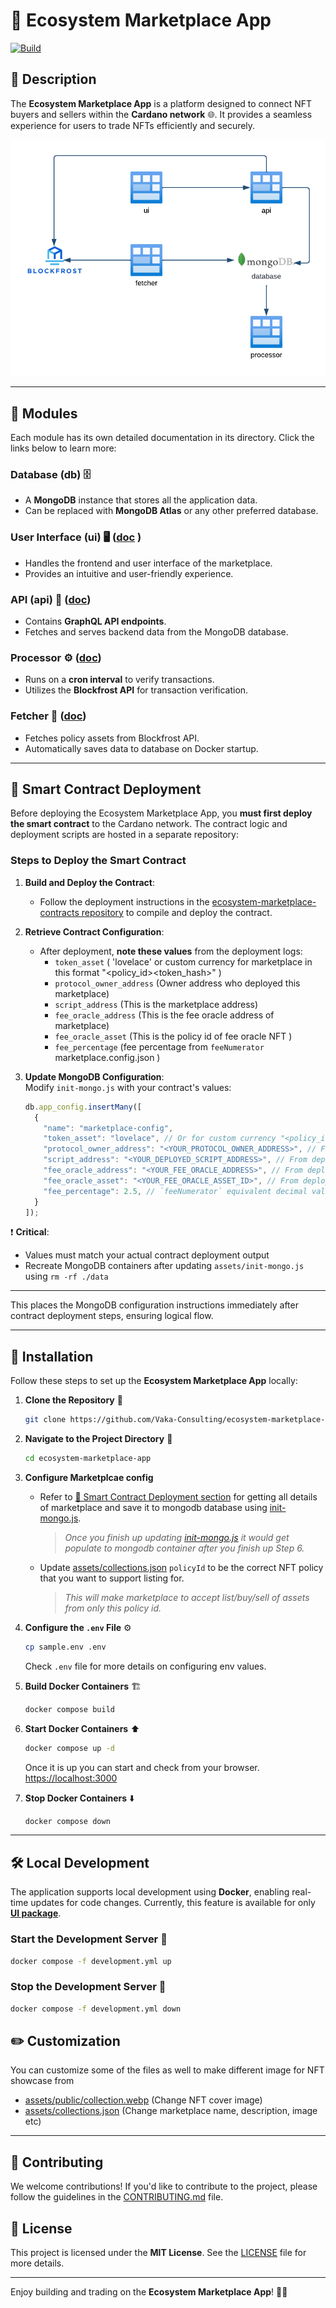 # 🌿 Ecosystem Marketplace App
[![Build](https://github.com/Vaka-Consulting/ecosystem-marketplace-app/actions/workflows/npm-ci.yml/badge.svg)](https://github.com/Vaka-Consulting/ecosystem-marketplace-app/actions/workflows/npm-ci.yml)

## 📝 Description  
The **Ecosystem Marketplace App** is a platform designed to connect NFT buyers and sellers within the **Cardano network** 🌐. It provides a seamless experience for users to trade NFTs efficiently and securely.  

![architecture](docs/architecture.png "Ecosystem Diagram")

---

## 🧩 Modules  

Each module has its own detailed documentation in its directory. Click the links below to learn more:  

### **Database (db)** 🗄️  
- A **MongoDB** instance that stores all the application data.   
- Can be replaced with **MongoDB Atlas** or any other preferred database.  

### **User Interface (ui)** 🖥️  ([doc](packages/marketplace-ui/README.md)  )
- Handles the frontend and user interface of the marketplace.  
- Provides an intuitive and user-friendly experience.  

### **API (api)** 📡  ([doc](packages/marketplace-graphql-api/README.md))
- Contains **GraphQL API endpoints**.  
- Fetches and serves backend data from the MongoDB database.  

### **Processor** ⚙️  ([doc](packages/marketplace-processor/README.md))
- Runs on a **cron interval** to verify transactions.  
- Utilizes the **Blockfrost API** for transaction verification.  

### **Fetcher** 🔄  ([doc](packages/policy-assetfetcher/README.md))
- Fetches policy assets from Blockfrost API.  
- Automatically saves data to database on Docker startup.  
---





## 🔗 Smart Contract Deployment  

Before deploying the Ecosystem Marketplace App, you **must first deploy the smart contract** to the Cardano network. The contract logic and deployment scripts are hosted in a separate repository:  

### **Steps to Deploy the Smart Contract**  

1. **Build and Deploy the Contract**:  
   - Follow the deployment instructions in the [ecosystem-marketplace-contracts repository](https://github.com/Vaka-Consulting/ecosystem-marketplace-contracts.git) to compile and deploy the contract. 

2. **Retrieve Contract Configuration**:  
   - After deployment, **note these values** from the deployment logs:  
     - `token_asset`  ( 'lovelace' or custom currency for marketplace in this format "<policy_id><token_hash>" )
     - `protocol_owner_address`  (Owner address who deployed this marketplace)
     - `script_address`  (This is the marketplace address)  
     - `fee_oracle_address` (This is the fee oracle address of marketplace)  
     - `fee_oracle_asset`  (This is the policy id of fee oracle NFT )
     - `fee_percentage`  (fee percentage from `feeNumerator` marketplace.config.json )
     

4. **Update MongoDB Configuration**:  
   Modify `init-mongo.js` with your contract's values:  
   ```javascript
   db.app_config.insertMany([
     {
       "name": "marketplace-config",
       "token_asset": "lovelace", // Or for custom currency "<policy_id><token_hash>" from marketplace.config.json
       "protocol_owner_address": "<YOUR_PROTOCOL_OWNER_ADDRESS>", // From deployment output (`owner_address` in marketplace.config.json)
       "script_address": "<YOUR_DEPLOYED_SCRIPT_ADDRESS>", // From deployment output (`marketplaceAddress`)
       "fee_oracle_address": "<YOUR_FEE_ORACLE_ADDRESS>", // From deployment output (`feeOracleAddress`)
       "fee_oracle_asset": "<YOUR_FEE_ORACLE_ASSET_ID>", // From deployment output (policy ID of the only asset in feeOracleAddress)
       "fee_percentage": 2.5, // `feeNumerator` equivalent decimal value  divided by 10000 (e.g., 250000 becomes 2.5)       
     }
   ]);
   ```

❗ **Critical**:  
- Values must match your actual contract deployment output  
- Recreate MongoDB containers after updating `assets/init-mongo.js` using `rm -rf ./data`

---

This places the MongoDB configuration instructions immediately after contract deployment steps, ensuring logical flow.

---


## 🚀 Installation  

Follow these steps to set up the **Ecosystem Marketplace App** locally:  

1. **Clone the Repository** 📂  
   ```bash
   git clone https://github.com/Vaka-Consulting/ecosystem-marketplace-app.git
   ```

2. **Navigate to the Project Directory** 📁  
   ```bash
   cd ecosystem-marketplace-app
   ```

3. **Configure Marketplcae config**
   - Refer to [🔗 Smart Contract Deployment section](#🔗-smart-contract-deployment) for getting all details of marketplace and save it to mongodb database using [init-mongo.js](assets/init-mongo.js).

      > _Once you finish up updating [init-mongo.js](assets/init-mongo.js) it would get populate to mongodb container after you finish up Step 6._

   - Update [assets/collections.json](assets/collections.json) `policyId` to be the correct NFT policy that you want to support listing for. 
   
      > _This will make marketplace to accept list/buy/sell of assets from only this policy id._


4. **Configure the `.env` File** ⚙️  
   ```bash
   cp sample.env .env
   ```
   Check `.env` file for more details on configuring env values.
 

5. **Build Docker Containers** 🏗️  
   ```bash
   docker compose build
   ```

6. **Start Docker Containers** ⬆️
   ```bash
   docker compose up -d
   ```
   Once it is up you can start and check from your browser. [https://localhost:3000](https://localhost:3000)


7. **Stop Docker Containers** ⬇️
   ```bash
   docker compose down
   ```

---  
## 🛠️ Local Development  

The application supports local development using **Docker**, enabling real-time updates for code changes. Currently, this feature is available for only **[UI package](./pakages/marketplace-ui)**.  

### **Start the Development Server** 🚀  
```bash
docker compose -f development.yml up
```

### **Stop the Development Server** 🛑  
```bash
docker compose -f development.yml down
```

## ✏️ Customization

You can customize some of the files as well to make different image for NFT showcase from 
   - [assets/public/collection.webp](assets/public/collection.webp) (Change NFT cover image)
   - [assets/collections.json](assets/collections.json) (Change marketplace name, description, image etc)


---

## 🤝 Contributing  
We welcome contributions! If you'd like to contribute to the project, please follow the guidelines in the [CONTRIBUTING.md](CONTRIBUTING.md) file.  

## 📜 License  
This project is licensed under the **MIT License**. See the [LICENSE](LICENSE) file for more details.  

---

Enjoy building and trading on the **Ecosystem Marketplace App**! 🎉🚀